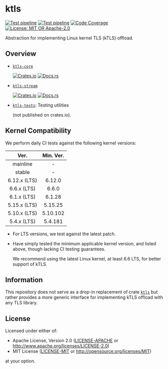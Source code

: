 # ktls

[![Test pipeline](https://github.com/hanyu-dev/ktls/actions/workflows/ci.yml/badge.svg)](https://github.com/hanyu-dev/ktls/actions/workflows/ci.yml?query=branch%3Amain)
[![Test pipeline](https://github.com/hanyu-dev/ktls/actions/workflows/kernel-compatibility-test.yml/badge.svg)](https://github.com/hanyu-dev/ktls/actions/workflows/kernel-compatibility-test.yml?query=branch%3Amain)
[![Code Coverage](https://codecov.io/github/hanyu-dev/ktls/graph/badge.svg?token=vwYtOhk2cV)](https://codecov.io/github/hanyu-dev/ktls)
[![License: MIT OR Apache-2.0](https://img.shields.io/badge/license-MIT%20OR%20Apache--2.0-blue.svg)](LICENSE-MIT)

Abstraction for implementing Linux kernel TLS (kTLS) offload.

## Overview

- [`ktls-core`](./crates/ktls-core/README.md)

  [![Crates.io](https://img.shields.io/crates/v/ktls-core)](https://crates.io/crates/ktls-core)
  [![Docs.rs](https://docs.rs/ktls-core/badge.svg)](https://docs.rs/ktls-core)

- [`ktls-stream`](./crates/ktls-stream/README.md)

  [![Crates.io](https://img.shields.io/crates/v/ktls-stream)](https://crates.io/crates/ktls-stream)
  [![Docs.rs](https://docs.rs/ktls-stream/badge.svg)](https://docs.rs/ktls-stream)

- [`ktls-tests`](./crates/ktls-tests/README.md): Testing utilities

  (not published on crates.io).

## Kernel Compatibility

We perform daily CI tests against the following kernel versions:

|     Ver.     | Min. Ver. |
| :----------: | :-------: |
|   mainline   |     -     |
|    stable    |     -     |
| 6.12.x (LTS) |  6.12.0   |
| 6.6.x (LTS)  |   6.6.0   |
| 6.1.x (LTS)  |  6.1.28   |
| 5.15.x (LTS) |  5.15.25  |
| 5.10.x (LTS) | 5.10.102  |
| 5.4.x (LTS)  |  5.4.181  |

- For LTS versions, we test against the latest patch.
- Have simply tested the minimum applicable kernel version, and listed above, though lacking CI testing guarantees.

  We recommend using the latest Linux kernel, at least 6.6 LTS, for better support of kTLS.

## Information

This repository does not serve as a drop-in replacement of crate [`ktls`](https://crates.io/crates/ktls) but rather provides a more generic interface for implementing kTLS offload with any TLS library.

## License

Licensed under either of:

- Apache License, Version 2.0 ([LICENSE-APACHE](LICENSE-APACHE) or http://www.apache.org/licenses/LICENSE-2.0)
- MIT License ([LICENSE-MIT](LICENSE-MIT) or http://opensource.org/licenses/MIT)

at your option.
